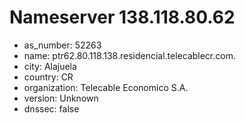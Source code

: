# Nameserver 138.118.80.62

* as_number: 52263
* name: ptr62.80.118.138.residencial.telecablecr.com.
* city: Alajuela
* country: CR
* organization: Telecable Economico S.A.
* version: Unknown
* dnssec: false
